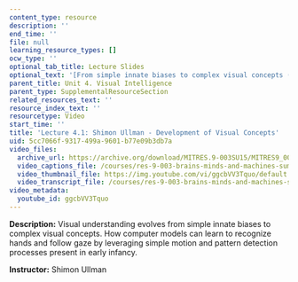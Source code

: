 ```yaml
---
content_type: resource
description: ''
end_time: ''
file: null
learning_resource_types: []
ocw_type: ''
optional_tab_title: Lecture Slides
optional_text: '[From simple innate biases to complex visual concepts (PDF - 2.4MB)](/courses/res-9-003-brains-minds-and-machines-summer-course-summer-2015/resources/mitres_9_003sum15_lec4-1)'
parent_title: Unit 4. Visual Intelligence
parent_type: SupplementalResourceSection
related_resources_text: ''
resource_index_text: ''
resourcetype: Video
start_time: ''
title: 'Lecture 4.1: Shimon Ullman - Development of Visual Concepts'
uid: 5cc7066f-9317-499a-9601-b77e09b3db7a
video_files:
  archive_url: https://archive.org/download/MITRES.9-003SU15/MITRES9_003SU15_Lecture_4-1_300k.mp4
  video_captions_file: /courses/res-9-003-brains-minds-and-machines-summer-course-summer-2015/8188dbb266b35f09bd1c57eef4872c56_ggcbVV3Tquo.vtt
  video_thumbnail_file: https://img.youtube.com/vi/ggcbVV3Tquo/default.jpg
  video_transcript_file: /courses/res-9-003-brains-minds-and-machines-summer-course-summer-2015/56d1ccd3d6187c279e98cc4d3d8fc283_ggcbVV3Tquo.pdf
video_metadata:
  youtube_id: ggcbVV3Tquo
---
```


**Description:** Visual understanding evolves from simple innate biases to complex visual concepts. How computer models can learn to recognize hands and follow gaze by leveraging simple motion and pattern detection processes present in early infancy.

**Instructor:** Shimon Ullman